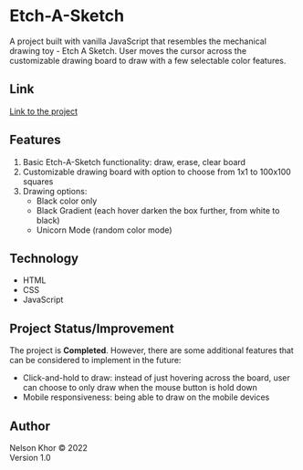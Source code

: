 # Etch-A-Sketch

A project built with vanilla JavaScript that resembles the mechanical drawing toy - Etch A Sketch. User moves the cursor across the customizable drawing board to draw with a few selectable color features.

## Link

[Link to the project](https://nelsonkhor.github.io/Etch-A-Sketch/)

## Features

1. Basic Etch-A-Sketch functionality: draw, erase, clear board
1. Customizable drawing board with option to choose from 1x1 to 100x100 squares
1. Drawing options:
    - Black color only
    - Black Gradient (each hover darken the box further, from white to black)
    - Unicorn Mode (random color mode)

## Technology

- HTML
- CSS
- JavaScript

## Project Status/Improvement

The project is **Completed**. However, there are some additional features that can be considered to implement in the future:
- Click-and-hold to draw: instead of just hovering across the board, user can choose to only draw when the mouse button is hold down
- Mobile responsiveness: being able to draw on the mobile devices

## Author

Nelson Khor &copy; 2022  
Version 1.0

